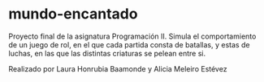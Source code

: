 # mundo-encantado
Proyecto final de la asignatura Programación II. Simula el comportamiento de un juego de rol, en el que cada partida consta de batallas, y estas de luchas, 
en las que las distintas criaturas se pelean entre si.

Realizado por Laura Honrubia Baamonde y Alicia Meleiro Estévez


